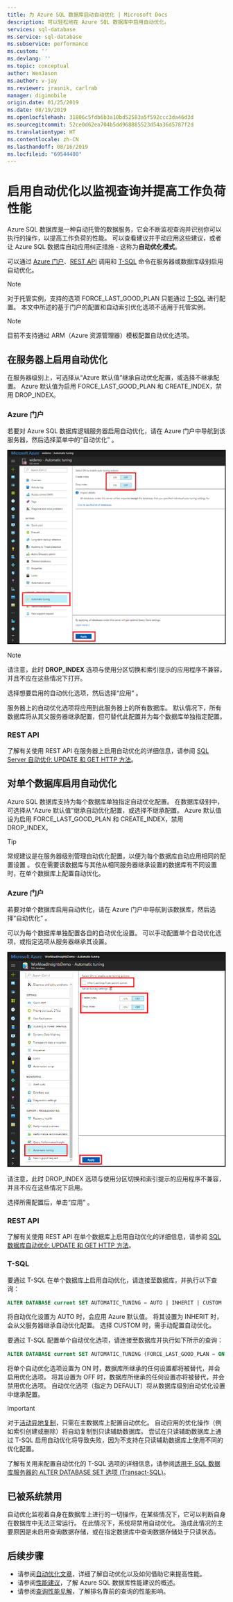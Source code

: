 ```yaml
---
title: 为 Azure SQL 数据库启动自动优化 | Microsoft Docs
description: 可以轻松地在 Azure SQL 数据库中启用自动优化。
services: sql-database
ms.service: sql-database
ms.subservice: performance
ms.custom: ''
ms.devlang: ''
ms.topic: conceptual
author: WenJason
ms.author: v-jay
ms.reviewer: jrasnik, carlrab
manager: digimobile
origin.date: 01/25/2019
ms.date: 08/19/2019
ms.openlocfilehash: 31806c5fdb6b3a10bd52583a5f592ccc3da46d3d
ms.sourcegitcommit: 52ce0d62ea704b5dd968885523d54a36d5787f2d
ms.translationtype: HT
ms.contentlocale: zh-CN
ms.lasthandoff: 08/16/2019
ms.locfileid: "69544400"
---
```

# <a name="enable-automatic-tuning-to-monitor-queries-and-improve-workload-performance"></a>启用自动优化以监视查询并提高工作负荷性能

Azure SQL 数据库是一种自动托管的数据服务，它会不断监视查询并识别你可以执行的操作，以提高工作负荷的性能。 可以查看建议并手动应用这些建议，或者让 Azure SQL 数据库自动应用纠正措施 - 这称为**自动优化模式**。

可以通过 [Azure 门户](sql-database-automatic-tuning-enable.md#azure-portal)、[REST API](sql-database-automatic-tuning-enable.md#rest-api) 调用和 [T-SQL](https://docs.microsoft.com/sql/t-sql/statements/alter-database-transact-sql-set-options?view=azuresqldb-current) 命令在服务器或数据库级别启用自动优化。

> [!NOTE]
> 对于托管实例，支持的选项 FORCE_LAST_GOOD_PLAN 只能通过 [T-SQL](https://azure.microsoft.com/blog/automatic-tuning-introduces-automatic-plan-correction-and-t-sql-management) 进行配置。 本文中所述的基于门户的配置和自动索引优化选项不适用于托管实例。

> [!NOTE]
> 目前不支持通过 ARM（Azure 资源管理器）模板配置自动优化选项。

## <a name="enable-automatic-tuning-on-server"></a>在服务器上启用自动优化

在服务器级别上，可选择从“Azure 默认值”继承自动优化配置，或选择不继承配置。 Azure 默认值为启用 FORCE_LAST_GOOD_PLAN 和 CREATE_INDEX，禁用 DROP_INDEX。

### <a name="azure-portal"></a>Azure 门户

若要对 Azure SQL 数据库逻辑服务器启用自动优化，请在 Azure 门户中导航到该服务器，然后选择菜单中的“自动优化”   。

![服务器](./media/sql-database-automatic-tuning-enable/server.png)

> [!NOTE]
> 请注意，此时 **DROP_INDEX** 选项与使用分区切换和索引提示的应用程序不兼容，并且不应在这些情况下打开。
>

选择想要启用的自动优化选项，然后选择“应用”  。

服务器上的自动优化选项将应用到此服务器上的所有数据库。 默认情况下，所有数据库将从其父服务器继承配置，但可替代此配置并为每个数据库单独指定配置。

### <a name="rest-api"></a>REST API

了解有关使用 REST API 在服务器上启用自动优化的详细信息，请参阅 [SQL Server 自动优化 UPDATE 和 GET HTTP 方法](https://docs.microsoft.com/rest/api/sql/serverautomatictuning)。

## <a name="enable-automatic-tuning-on-an-individual-database"></a>对单个数据库启用自动优化

Azure SQL 数据库支持为每个数据库单独指定自动优化配置。 在数据库级别中，可选择从“Azure 默认值”继承自动优化配置，或选择不继承配置。 Azure 默认值设为启用 FORCE_LAST_GOOD_PLAN 和 CREATE_INDEX，禁用 DROP_INDEX。

> [!TIP]
> 常规建议是在服务器级别管理自动优化配置，以便为每个数据库自动应用相同的配置设置  。 仅在需要该数据库与其他从相同服务器继承设置的数据库有不同设置时，在单个数据库上配置自动优化。
>

### <a name="azure-portal"></a>Azure 门户

若要对单个数据库启用自动优化，请在 Azure 门户中导航到该数据库，然后选择“自动优化”   。

可以为每个数据库单独配置各自的自动优化设置。 可以手动配置单个自动优化选项，或指定选项从服务器继承其设置。

![数据库](./media/sql-database-automatic-tuning-enable/database.png)

请注意，此时 DROP_INDEX 选项与使用分区切换和索引提示的应用程序不兼容，并且不应在这些情况下启用。

选择所需配置后，单击“应用”  。

### <a name="rest-api"></a>REST API

了解有关使用 REST API 在单个数据库上启用自动优化的详细信息，请参阅 [SQL 数据库自动优化 UPDATE 和 GET HTTP 方法](https://docs.microsoft.com/rest/api/sql/databaseautomatictuning)。

### <a name="t-sql"></a>T-SQL

要通过 T-SQL 在单个数据库上启用自动优化，请连接至数据库，并执行以下查询：

```SQL
ALTER DATABASE current SET AUTOMATIC_TUNING = AUTO | INHERIT | CUSTOM
```

将自动优化设置为 AUTO 时，会应用 Azure 默认值。 将其设置为 INHERIT 时，会从父服务器继承自动优化配置。 选择 CUSTOM 时，需手动配置自动优化。

要通过 T-SQL 配置单个自动优化选项，请连接至数据库并执行如下所示的查询：

```SQL
ALTER DATABASE current SET AUTOMATIC_TUNING (FORCE_LAST_GOOD_PLAN = ON, CREATE_INDEX = DEFAULT, DROP_INDEX = OFF)
```

将单个自动优化选项设置为 ON 时，数据库所继承的任何设置都将被替代，并会启用优化选项。 将其设置为 OFF 时，数据库所继承的任何设置亦将被替代，并会禁用优化选项。 自动优化选项（指定为 DEFAULT）将从数据库级别自动优化设置中继承配置。  

> [!IMPORTANT]
> 对于[活动异地复制](sql-database-auto-failover-group.md)，只需在主数据库上配置自动优化。 自动应用的优化操作（例如索引创建或删除）将自动复制到只读辅助数据库。 尝试在只读辅助数据库上通过 T-SQL 启用自动优化将导致失败，因为不支持在只读辅助数据库上使用不同的优化配置。
>

了解有关用来配置自动优化的 T-SQL 选项的详细信息，请参阅[适用于 SQL 数据库服务器的 ALTER DATABASE SET 选项 (Transact-SQL)](https://docs.microsoft.com/sql/t-sql/statements/alter-database-transact-sql-set-options?view=azuresqldb-current)。

## <a name="disabled-by-the-system"></a>已被系统禁用

自动优化监视着自身在数据库上进行的一切操作，在某些情况下，它可以判断自身在数据库中无法正常运行。 在此情况下，系统将禁用自动优化。 造成此情况的主要原因是未启用查询数据存储，或在指定数据库中查询数据存储处于只读状态。

## <a name="next-steps"></a>后续步骤

* 请参阅[自动优化文章](sql-database-automatic-tuning.md)，详细了解自动优化以及如何借助它来提高性能。
* 请参阅[性能建议](sql-database-advisor.md)，了解 Azure SQL 数据库性能建议的概述。
* 请参阅[查询性能见解](sql-database-query-performance.md)，了解排名靠前的查询的性能影响。
<!--Update_Description:wording update-->